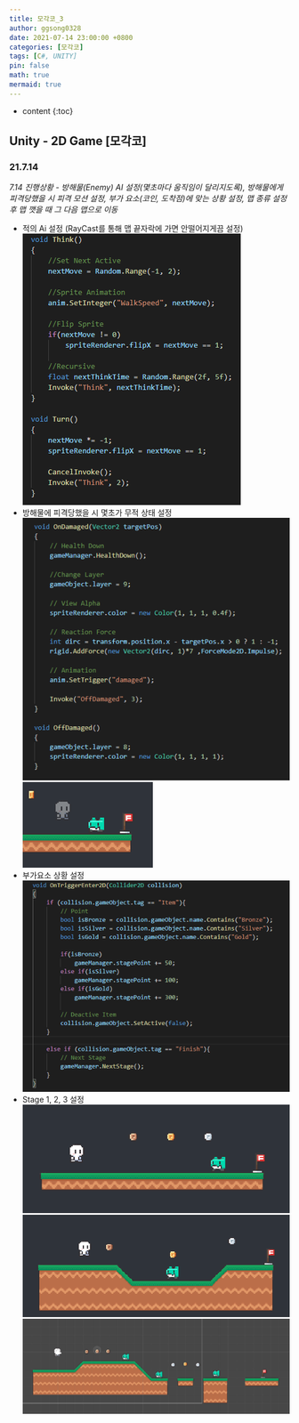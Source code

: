 ```yaml
---
title: 모각코_3
author: ggsong0328
date: 2021-07-14 23:00:00 +0800
categories: [모각코]
tags: [C#, UNITY]
pin: false
math: true
mermaid: true
---
```



* content
{:toc}

## Unity - 2D Game [모각코]
### 21.7.14
*7.14 진행상황 - 방해물(Enemy) AI 설정(몇초마다 움직임이 달리지도록), 방해물에게 피격당했을 시 피격 모션 설정, 부가 요소(코인, 도착점)에 맞는 상황 설정, 맵 종류 설정 후 맵 깻을 때 그 다음 맵으로 이동*
- 적의 Ai 설정 (RayCast를 통해 맵 끝자락에 가면 안떨어지게끔 설정)  
![alt Enemy_ai](/assets/images/Enemy_ai.PNG)  
- 방해물에 피격당했을 시 몇초가 무적 상태 설정  
![alt OnDamaged](/assets/images/OnDamaged.PNG)  
![alt OnDamaged](/assets/images/OnDamaged_game.PNG)  
- 부가요소 상황 설정  
![alt AnotherSprite](/assets/images/AnotherSprite.PNG)  
- Stage 1, 2, 3 설정  
![alt Stage1](/assets/images/Stage1.PNG)  
![alt Stage2](/assets/images/Stage2.PNG)  
![alt Stage3](/assets/images/Stage3.PNG)   

